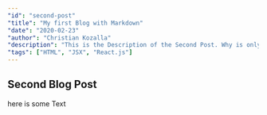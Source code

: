 ```yaml
---
"id": "second-post"
"title": "My first Blog with Markdown"
"date": "2020-02-23"
"author": "Christian Kozalla"
"description": "This is the Description of the Second Post. Why is only the first Child of the Flex-Container rendered in the Center? Because of the missing unique key props..maybe?!"
"tags": ["HTML", "JSX", "React.js"]
---
```


## Second Blog Post

here is some Text
